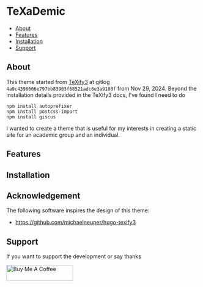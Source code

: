 # TeXaDemic

- [About](#about)
- [Features](#features)
- [Installation](#installation)
- [Support](#support)

## About

This theme started from [TeXify3](https://github.com/michaelneuper/hugo-texify3) at gitlog `4a9c4398666e797bb83963f68521adc6e3a9180f` from Nov 29, 2024.  Beyond the installation details provided in the TeXify3 docs, I've found I need to do
```
npm install autoprefixer
npm install postcss-import
npm install giscus
```

I wanted to create a theme that is useful for my interests in creating a static site for an academic group and an individual.


## Features


## Installation


## Acknowledgement

The following software inspires the design of this theme:

- <https://github.com/michaelneuper/hugo-texify3>

## Support

If you want to support the development or say thanks

<a href="https://buymeacoffee.com/loudwalker" target="_blank">
<img src="https://cdn.buymeacoffee.com/buttons/default-orange.png"
    alt="Buy Me A Coffee"
    height="41"
    width="174">
</a>
